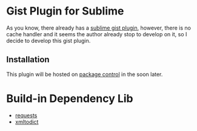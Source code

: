 # Gist Plugin for Sublime
As you know, there already has a <a href="https://github.com/condemil/Gist">sublime gist plugin</a>, however, there is no cache handler and it seems the author already stop to develop on it, so I decide to develop this gist plugin.

## Installation
This plugin will be hosted on [package control](https://sublime.wbond.net/packages/HaoGist) in the soon later.

# Build-in Dependency Lib
+ [requests](https://github.com/kennethreitz/requests)
+ [xmltodict](https://github.com/kennethreitz/gistapi.py)